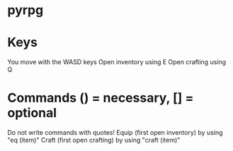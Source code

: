 # pyrpg

# Keys
You move with the WASD keys
Open inventory using E
Open crafting using Q

# Commands () = necessary, [] = optional
Do not write commands with quotes!
Equip (first open inventory) by using "eq (item)"
Craft (first open crafting) by using "craft (item)"
